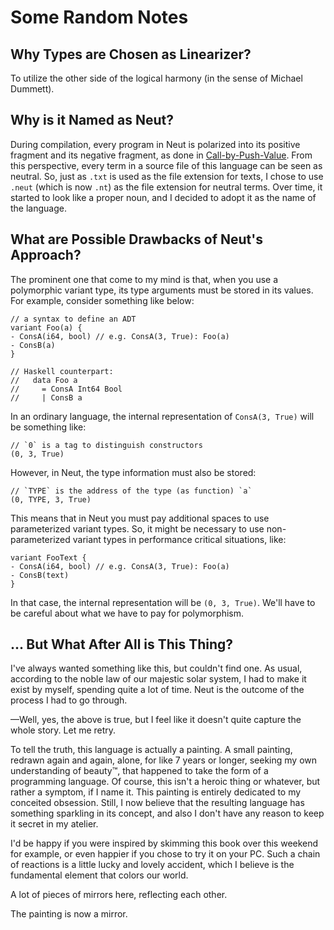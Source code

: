 # Some Random Notes

## Why Types are Chosen as Linearizer?

To utilize the other side of the logical harmony (in the sense of Michael Dummett).

## Why is it Named as Neut?

During compilation, every program in Neut is polarized into its positive fragment and its negative fragment, as done in [Call-by-Push-Value](https://www.cs.bham.ac.uk/~pbl/papers/thesisqmwphd.pdf). From this perspective, every term in a source file of this language can be seen as neutral. So, just as `.txt` is used as the file extension for texts, I chose to use `.neut` (which is now `.nt`) as the file extension for neutral terms. Over time, it started to look like a proper noun, and I decided to adopt it as the name of the language.

## What are Possible Drawbacks of Neut's Approach?

The prominent one that come to my mind is that, when you use a polymorphic variant type, its type arguments must be stored in its values. For example, consider something like below:

```neut
// a syntax to define an ADT
variant Foo(a) {
- ConsA(i64, bool) // e.g. ConsA(3, True): Foo(a)
- ConsB(a)
}

// Haskell counterpart:
//   data Foo a
//     = ConsA Int64 Bool
//     | ConsB a
```

In an ordinary language, the internal representation of `ConsA(3, True)` will be something like:

```neut
// `0` is a tag to distinguish constructors
(0, 3, True)
```

However, in Neut, the type information must also be stored:

```neut
// `TYPE` is the address of the type (as function) `a`
(0, TYPE, 3, True)
```

This means that in Neut you must pay additional spaces to use parameterized variant types. So, it might be necessary to use non-parameterized variant types in performance critical situations, like:

```neut
variant FooText {
- ConsA(i64, bool) // e.g. ConsA(3, True): Foo(a)
- ConsB(text)
}
```

In that case, the internal representation will be `(0, 3, True)`. We'll have to be careful about what we have to pay for polymorphism.

## ... But What After All is This Thing?

I've always wanted something like this, but couldn't find one. As usual, according to the noble law of our majestic solar system, I had to make it exist by myself, spending quite a lot of time. Neut is the outcome of the process I had to go through.

—Well, yes, the above is true, but I feel like it doesn't quite capture the whole story. Let me retry.

To tell the truth, this language is actually a painting. A small painting, redrawn again and again, alone, for like 7 years or longer, seeking my own understanding of beauty™, that happened to take the form of a programming language. Of course, this isn't a heroic thing or whatever, but rather a symptom, if I name it. This painting is entirely dedicated to my conceited obsession. Still, I now believe that the resulting language has something sparkling in its concept, and also I don't have any reason to keep it secret in my atelier.

I'd be happy if you were inspired by skimming this book over this weekend for example, or even happier if you chose to try it on your PC. Such a chain of reactions is a little lucky and lovely accident, which I believe is the fundamental element that colors our world.

A lot of pieces of mirrors here, reflecting each other.

The painting is now a mirror.
